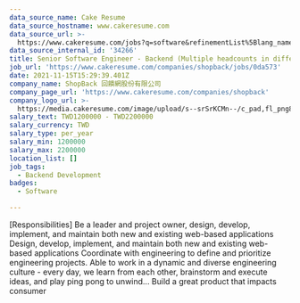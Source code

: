 ```yaml
---
data_source_name: Cake Resume
data_source_hostname: www.cakeresume.com
data_source_url: >-
  https://www.cakeresume.com/jobs?q=software&refinementList%5Blang_name%5D%5B0%5D=English&refinementList%5Bsalary_type%5D=per_year&range%5Bsalary_range%5D%5Bmin%5D=1000000&page=2
data_source_internal_id: '34266'
title: Senior Software Engineer - Backend (Multiple headcounts in different teams)
job_url: 'https://www.cakeresume.com/companies/shopback/jobs/0da573'
date: 2021-11-15T15:29:39.401Z
company_name: ShopBack 回饋網股份有限公司
company_page_url: 'https://www.cakeresume.com/companies/shopback'
company_logo_url: >-
  https://media.cakeresume.com/image/upload/s--srSrKCMn--/c_pad,fl_png8,h_200,w_200/v1526020549/vhipuceyhp4pm5kqc6dg.png
salary_text: TWD1200000 - TWD2200000
salary_currency: TWD
salary_type: per_year
salary_min: 1200000
salary_max: 2200000
location_list: []
job_tags:
  - Backend Development
badges:
  - Software

---
```


[Responsibilities] Be a leader and project owner, design, develop, implement, and maintain both new and existing web-based applications Design, develop, implement, and maintain both new and existing web-based applications Coordinate with engineering to define and prioritize engineering projects. Able to work in a dynamic and diverse engineering culture - every day, we learn from each other, brainstorm and execute ideas, and play ping pong to unwind... Build a great product that impacts consumer 